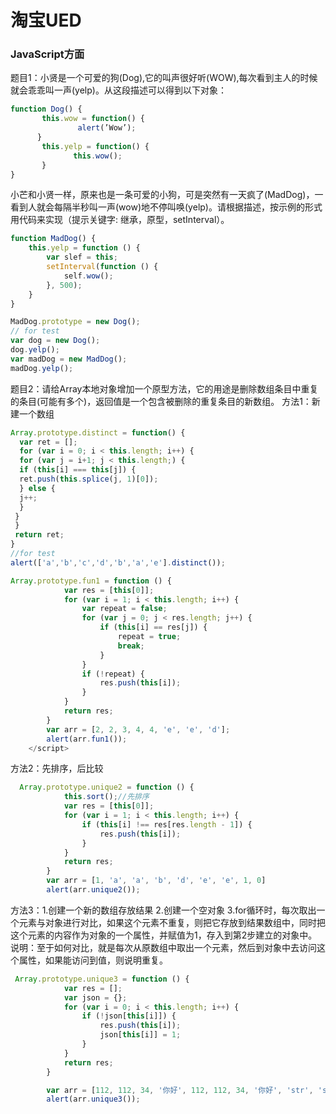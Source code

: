# 淘宝UED

### JavaScript方面
题目1：小贤是一个可爱的狗(Dog),它的叫声很好听(WOW),每次看到主人的时候就会乖乖叫一声(yelp)。从这段描述可以得到以下对象：<br>
```javascript
function Dog() {
       this.wow = function() {
               alert(’Wow’);
      }
       this.yelp = function() {
              this.wow();
       }
}
```
小芒和小贤一样，原来也是一条可爱的小狗，可是突然有一天疯了(MadDog)，一看到人就会每隔半秒叫一声(wow)地不停叫唤(yelp)。请根据描述，按示例的形式用代码来实现（提示关键字: 继承，原型，setInterval）。<br>
```javascript
function MadDog() {
    this.yelp = function () {
        var slef = this;
        setInterval(function () {
            self.wow();
        }, 500);
    }
}

MadDog.prototype = new Dog();
// for test
var dog = new Dog();
dog.yelp();
var madDog = new MadDog();
madDog.yelp();
```
题目2：请给Array本地对象增加一个原型方法，它的用途是删除数组条目中重复的条目(可能有多个)，返回值是一个包含被删除的重复条目的新数组。
方法1：新建一个数组
```javascript
Array.prototype.distinct = function() {
  var ret = [];
  for (var i = 0; i < this.length; i++) {
  for (var j = i+1; j < this.length;) {
  if (this[i] === this[j]) {
  ret.push(this.splice(j, 1)[0]);
  } else {
  j++;
  }
 }
 }
 return ret;
}
//for test
alert(['a','b','c','d','b','a','e'].distinct());
```
```javascript
Array.prototype.fun1 = function () {
            var res = [this[0]];
            for (var i = 1; i < this.length; i++) {
                var repeat = false;
                for (var j = 0; j < res.length; j++) {
                    if (this[i] == res[j]) {
                        repeat = true;
                        break;
                    }
                }
                if (!repeat) {
                    res.push(this[i]);
                }
            }
            return res;
        }
        var arr = [2, 2, 3, 4, 4, 'e', 'e', 'd'];
        alert(arr.fun1());
    </script>
```
方法2：先排序，后比较
```javascript
  Array.prototype.unique2 = function () {
            this.sort();//先排序
            var res = [this[0]];
            for (var i = 1; i < this.length; i++) {
                if (this[i] !== res[res.length - 1]) {
                    res.push(this[i]);
                }
            }
            return res;
        }
        var arr = [1, 'a', 'a', 'b', 'd', 'e', 'e', 1, 0]
        alert(arr.unique2());
```
方法3：1.创建一个新的数组存放结果
    2.创建一个空对象
    3.for循环时，每次取出一个元素与对象进行对比，如果这个元素不重复，则把它存放到结果数组中，同时把这个元素的内容作为对象的一个属性，并赋值为1，存入到第2步建立的对象中。
    说明：至于如何对比，就是每次从原数组中取出一个元素，然后到对象中去访问这个属性，如果能访问到值，则说明重复。
```javascript
 Array.prototype.unique3 = function () {
            var res = [];
            var json = {};
            for (var i = 0; i < this.length; i++) {
                if (!json[this[i]]) {
                    res.push(this[i]);
                    json[this[i]] = 1;
                }
            }
            return res;
        }

        var arr = [112, 112, 34, '你好', 112, 112, 34, '你好', 'str', 'str1'];
        alert(arr.unique3());
```

